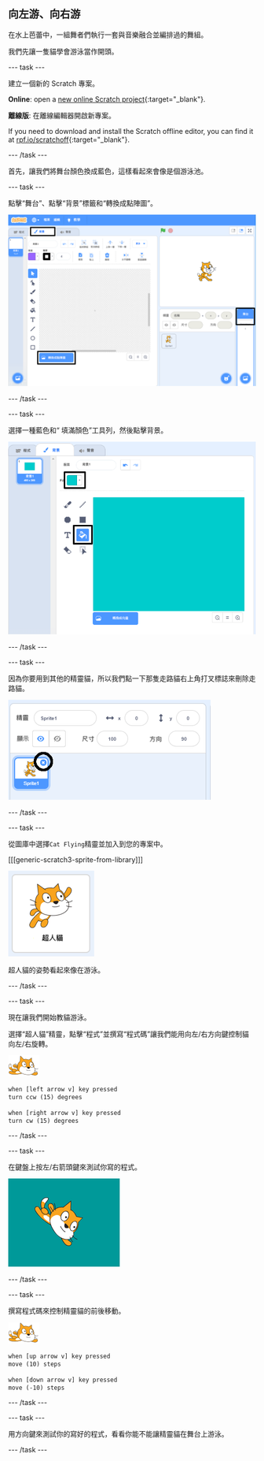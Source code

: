 ## 向左游、向右游

在水上芭蕾中，一組舞者們執行一套與音樂融合並編排過的舞組。

我們先讓一隻貓學會游泳當作開頭。

--- task ---

建立一個新的 Scratch 專案。

**Online**: open a [new online Scratch project](https://rpf.io/scratchnew){:target="_blank"}.

**離線版**: 在離線編輯器開啟新專案。

If you need to download and install the Scratch offline editor, you can find it at [rpf.io/scratchoff](https://rpf.io/scratchoff){:target="_blank"}.

--- /task ---

首先，讓我們將舞台顏色換成藍色，這樣看起來會像是個游泳池。

--- task ---

點擊“舞台”、點擊“背景”標籤和“轉換成點陣圖”。

![強調儲存舞台螢幕，背景，並轉換為點陣圖](images/swim-select-backdrop.png)

--- /task ---

--- task ---

選擇一種藍色和“ 填滿顏色”工具列，然後點擊背景。

![選擇背景和填充工具](images/swim-fill.png)

--- /task ---

--- task ---

因為你要用到其他的精靈貓，所以我們點一下那隻走路貓右上角打叉標誌來刪除走路貓。

![選擇刪除選單](images/swim-delete.png)

--- /task ---

--- task ---

從圖庫中選擇` Cat Flying `精靈並加入到您的專案中。

[[[generic-scratch3-sprite-from-library]]]

![強調超人精靈貓](images/swim-sprite.png)

超人貓的姿勢看起來像在游泳。

--- /task ---

--- task ---

現在讓我們開始教貓游泳。

選擇“超人貓”精靈，點擊“程式”並撰寫“程式碼”讓我們能用向左/右方向鍵控制貓向左/右旋轉。

![水上精靈貓](images/swimmer-sprite.png)

```blocks3
when [left arrow v] key pressed
turn ccw (15) degrees

when [right arrow v] key pressed
turn cw (15) degrees
```

--- /task ---

--- task ---

在鍵盤上按左/右箭頭鍵來測試你寫的程式。

![向右旋轉的精靈貓](images/swim-right.png)

--- /task ---

--- task ---

撰寫程式碼來控制精靈貓的前後移動。

![水上精靈貓](images/swimmer-sprite.png)

```blocks3
when [up arrow v] key pressed
move (10) steps

when [down arrow v] key pressed
move (-10) steps 
```

--- /task ---

--- task ---

用方向鍵來測試你的寫好的程式，看看你能不能讓精靈貓在舞台上游泳。

--- /task ---
